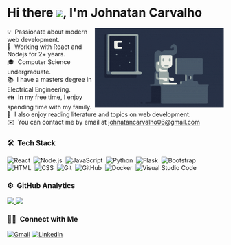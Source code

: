<h1 align="">Hi there <img src="https://raw.githubusercontent.com/MartinHeinz/MartinHeinz/master/wave.gif" width="30px">, I'm Johnatan Carvalho</h1>

<img alt="Night Coding" src="https://raw.githubusercontent.com/AVS1508/AVS1508/master/assets/Night-Coding.gif" align="right"/>

💡 &nbsp;Passionate about modern web development.\
🧱 &nbsp;Working with React and Nodejs for 2+ years.\
🎓 &nbsp;Computer Science undergraduate.\
📚 &nbsp;I have a masters degree in Electrical Engineering.\
👪 &nbsp;In my free time, I enjoy spending time with my family.\
📘 &nbsp;I also enjoy reading literature and topics on web development.\
✉️ &nbsp;You can contact me by email at johnatancarvalho06@gmail.com



### 🛠 &nbsp;Tech Stack

![React](https://img.shields.io/badge/-React-05122A?style=flat&logo=react)&nbsp;
![Node.js](https://img.shields.io/badge/-Node.js-05122A?style=flat&logo=node.js)&nbsp;
![JavaScript](https://img.shields.io/badge/-JavaScript-05122A?style=flat&logo=javascript)&nbsp;
![Python](https://img.shields.io/badge/-Python-05122A?style=flat&logo=python)&nbsp;
![Flask](https://img.shields.io/badge/-Flask-05122A?style=flat&logo=flask)&nbsp;
![Bootstrap](https://img.shields.io/badge/-Bootstrap-05122A?style=flat&logo=bootstrap&logoColor=563D7C)\
![HTML](https://img.shields.io/badge/-HTML-05122A?style=flat&logo=HTML5)&nbsp;
![CSS](https://img.shields.io/badge/-CSS-05122A?style=flat&logo=CSS3&logoColor=1572B6)&nbsp;
![Git](https://img.shields.io/badge/-Git-05122A?style=flat&logo=git)&nbsp;
![GitHub](https://img.shields.io/badge/-GitHub-05122A?style=flat&logo=github)&nbsp;
![Docker](https://img.shields.io/badge/-Docker-05122A?style=flat&logo=docker)&nbsp;
![Visual Studio Code](https://img.shields.io/badge/-Visual%20Studio%20Code-05122A?style=flat&logo=visual-studio-code&logoColor=007ACC)&nbsp;


### ⚙️ &nbsp;GitHub Analytics

<p align="">
<a href="https://github.com/johnatancarvalho">
  <img height="150em" src="https://github-readme-stats-eight-theta.vercel.app/api?username=johnatancarvalho&show_icons=true&theme=algolia&include_all_commits=true&count_private=true"/>
  <img height="150em" src="https://github-readme-stats-eight-theta.vercel.app/api/top-langs/?username=johnatancarvalho&layout=compact&langs_count=8&theme=algolia"/>
</a>
</p>

### 🤝🏻 &nbsp;Connect with Me
<p align="">
<a href="mailto:johnatancarvalho06@gmail.com" target="_blank"><img src="https://img.shields.io/badge/Gmail-D14836?style=flat-square&logo=gmail&logoColor=white" alt="Gmail"></a>
<a href="https://www.linkedin.com/in/johnatan-csouza/" target="_blank"><img src="https://img.shields.io/badge/LinkedIn-%230077B5.svg?&style=flat-square&logo=linkedin&logoColor=white" alt="LinkedIn"></a>
</p>

